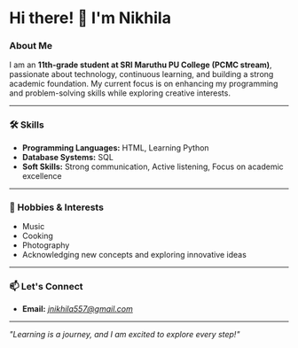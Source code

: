 # Hi there! 👋 I'm Nikhila  

### About Me  
I am an **11th-grade student at SRI Maruthu PU College (PCMC stream)**, passionate about technology, continuous learning, and building a strong academic foundation. My current focus is on enhancing my programming and problem-solving skills while exploring creative interests.  

---

### 🛠 Skills  
- **Programming Languages:** HTML, Learning Python  
- **Database Systems:** SQL  
- **Soft Skills:** Strong communication, Active listening, Focus on academic excellence  

---

### 🎯 Hobbies & Interests  
- Music  
- Cooking  
- Photography  
- Acknowledging new concepts and exploring innovative ideas  

---

### 📫 Let's Connect  
- **Email:** *jnikhila557@gmail.com*   

---

*"Learning is a journey, and I am excited to explore every step!"*  

